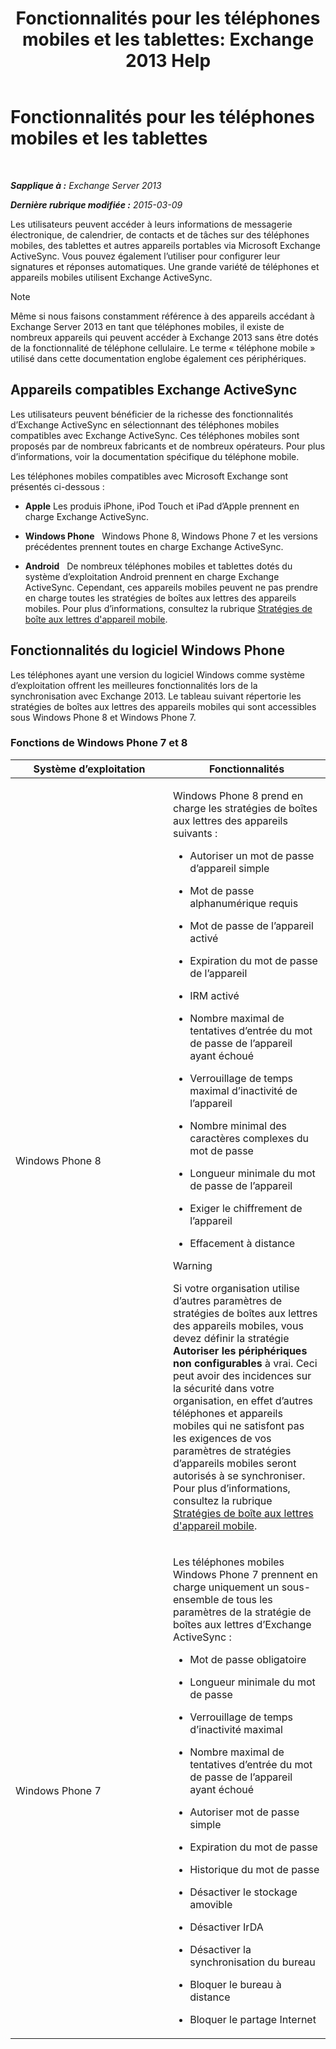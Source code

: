 ﻿---
title: 'Fonctionnalités pour les téléphones mobiles et les tablettes: Exchange 2013 Help'
TOCTitle: Fonctionnalités pour les téléphones mobiles et les tablettes
ms:assetid: ad54d9e6-7a1c-4fb0-b5a9-0b042b98ada3
ms:mtpsurl: https://technet.microsoft.com/fr-fr/library/Bb232162(v=EXCHG.150)
ms:contentKeyID: 50555457
ms.date: 04/24/2018
mtps_version: v=EXCHG.150
ms.translationtype: HT
---

# Fonctionnalités pour les téléphones mobiles et les tablettes

 

_**Sapplique à :** Exchange Server 2013_

_**Dernière rubrique modifiée :** 2015-03-09_

Les utilisateurs peuvent accéder à leurs informations de messagerie électronique, de calendrier, de contacts et de tâches sur des téléphones mobiles, des tablettes et autres appareils portables via Microsoft Exchange ActiveSync. Vous pouvez également l’utiliser pour configurer leur signatures et réponses automatiques. Une grande variété de téléphones et appareils mobiles utilisent Exchange ActiveSync.

> [!NOTE]
> Même si nous faisons constamment référence à des appareils accédant à Exchange Server 2013 en tant que téléphones mobiles, il existe de nombreux appareils qui peuvent accéder à Exchange 2013 sans être dotés de la fonctionnalité de téléphone cellulaire. Le terme « téléphone mobile » utilisé dans cette documentation englobe également ces périphériques.


## Appareils compatibles Exchange ActiveSync

Les utilisateurs peuvent bénéficier de la richesse des fonctionnalités d’Exchange ActiveSync en sélectionnant des téléphones mobiles compatibles avec Exchange ActiveSync. Ces téléphones mobiles sont proposés par de nombreux fabricants et de nombreux opérateurs. Pour plus d’informations, voir la documentation spécifique du téléphone mobile.

Les téléphones mobiles compatibles avec Microsoft Exchange sont présentés ci-dessous :

  - **Apple** Les produis iPhone, iPod Touch et iPad d’Apple prennent en charge Exchange ActiveSync.

  - **Windows Phone**   Windows Phone 8, Windows Phone 7 et les versions précédentes prennent toutes en charge Exchange ActiveSync.

  - **Android**   De nombreux téléphones mobiles et tablettes dotés du système d’exploitation Android prennent en charge Exchange ActiveSync. Cependant, ces appareils mobiles peuvent ne pas prendre en charge toutes les stratégies de boîtes aux lettres des appareils mobiles. Pour plus d’informations, consultez la rubrique [Stratégies de boîte aux lettres d'appareil mobile](mobile-device-mailbox-policies-exchange-2013-help.md).

## Fonctionnalités du logiciel Windows Phone

Les téléphones ayant une version du logiciel Windows comme système d’exploitation offrent les meilleures fonctionnalités lors de la synchronisation avec Exchange 2013. Le tableau suivant répertorie les stratégies de boîtes aux lettres des appareils mobiles qui sont accessibles sous Windows Phone 8 et Windows Phone 7.

### Fonctions de Windows Phone 7 et 8

<table>
<colgroup>
<col style="width: 50%" />
<col style="width: 50%" />
</colgroup>
<thead>
<tr class="header">
<th>Système d’exploitation</th>
<th>Fonctionnalités</th>
</tr>
</thead>
<tbody>
<tr class="odd">
<td><p>Windows Phone 8</p></td>
<td><p>Windows Phone 8 prend en charge les stratégies de boîtes aux lettres des appareils suivants :</p>
<ul>
<li><p>Autoriser un mot de passe d’appareil simple</p></li>
<li><p>Mot de passe alphanumérique requis</p></li>
<li><p>Mot de passe de l’appareil activé</p></li>
<li><p>Expiration du mot de passe de l’appareil</p></li>
<li><p>IRM activé</p></li>
<li><p>Nombre maximal de tentatives d’entrée du mot de passe de l’appareil ayant échoué</p></li>
<li><p>Verrouillage de temps maximal d’inactivité de l’appareil</p></li>
<li><p>Nombre minimal des caractères complexes du mot de passe</p></li>
<li><p>Longueur minimale du mot de passe de l’appareil</p></li>
<li><p>Exiger le chiffrement de l’appareil</p></li>
<li><p>Effacement à distance</p></li>
</ul>

> [!WARNING]
> Si votre organisation utilise d’autres paramètres de stratégies de boîtes aux lettres des appareils mobiles, vous devez définir la stratégie <strong>Autoriser les périphériques non configurables</strong> à vrai. Ceci peut avoir des incidences sur la sécurité dans votre organisation, en effet d’autres téléphones et appareils mobiles qui ne satisfont pas les exigences de vos paramètres de stratégies d’appareils mobiles seront autorisés à se synchroniser. Pour plus d’informations, consultez la rubrique <a href="mobile-device-mailbox-policies-exchange-2013-help.md">Stratégies de boîte aux lettres d'appareil mobile</a>.

</td>
</tr>
<tr class="even">
<td><p>Windows Phone 7</p></td>
<td><p>Les téléphones mobiles Windows Phone 7 prennent en charge uniquement un sous-ensemble de tous les paramètres de la stratégie de boîtes aux lettres d’Exchange ActiveSync :</p>
<ul>
<li><p>Mot de passe obligatoire</p></li>
<li><p>Longueur minimale du mot de passe</p></li>
<li><p>Verrouillage de temps d’inactivité maximal</p></li>
<li><p>Nombre maximal de tentatives d’entrée du mot de passe de l’appareil ayant échoué</p></li>
<li><p>Autoriser mot de passe simple</p></li>
<li><p>Expiration du mot de passe</p></li>
<li><p>Historique du mot de passe</p></li>
<li><p>Désactiver le stockage amovible</p></li>
<li><p>Désactiver IrDA</p></li>
<li><p>Désactiver la synchronisation du bureau</p></li>
<li><p>Bloquer le bureau à distance</p></li>
<li><p>Bloquer le partage Internet</p></li>
</ul></td>
</tr>
</tbody>
</table>

